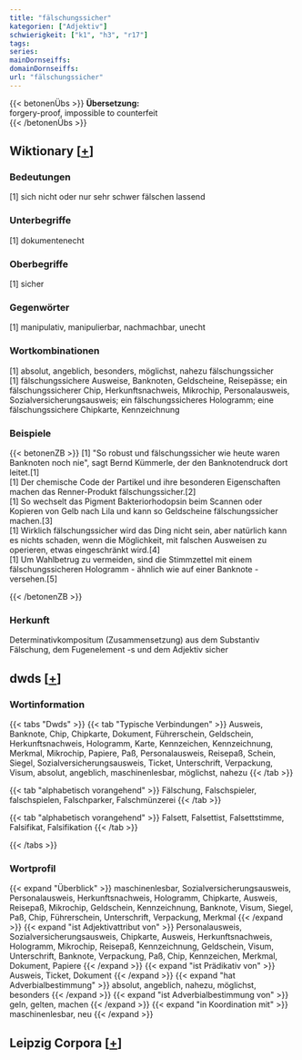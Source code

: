 ```yaml
---
title: "fälschungssicher"
kategorien: ["Adjektiv"]
schwierigkeit: ["k1", "h3", "r17"]
tags:
series:
mainDornseiffs:
domainDornseiffs:
url: "fälschungssicher"
---
```


{{< betonenÜbs >}}
**Übersetzung:**  
forgery-proof, impossible to counterfeit  
{{< /betonenÜbs >}}

## Wiktionary [[+](https://de.wiktionary.org/wiki/fälschungssicher)]

### Bedeutungen
[1] sich nicht oder nur sehr schwer fälschen lassend  

### Unterbegriffe
[1] dokumentenecht  

### Oberbegriffe
[1] sicher  

### Gegenwörter
[1] manipulativ, manipulierbar, nachmachbar, unecht  

### Wortkombinationen
[1] absolut, angeblich, besonders, möglichst, nahezu fälschungssicher  
[1] fälschungssichere Ausweise, Banknoten, Geldscheine, Reisepässe; ein fälschungssicherer Chip, Herkunftsnachweis, Mikrochip,  Personalausweis, Sozialversicherungsausweis; ein fälschungssicheres Hologramm; eine fälschungssichere Chipkarte, Kennzeichnung  

### Beispiele
{{< betonenZB >}}
[1] "So robust und fälschungssicher wie heute waren Banknoten noch nie", sagt Bernd Kümmerle, der den Banknotendruck dort leitet.[1]  
[1] Der chemische Code der Partikel und ihre besonderen Eigenschaften machen das Renner-Produkt fälschungssicher.[2]  
[1] So wechselt das Pigment Bakteriorhodopsin beim Scannen oder Kopieren von Gelb nach Lila und kann so Geldscheine fälschungssicher machen.[3]  
[1] Wirklich fälschungssicher wird das Ding nicht sein, aber natürlich kann es nichts schaden, wenn die Möglichkeit, mit falschen Ausweisen zu operieren, etwas eingeschränkt wird.[4]  
[1] Um Wahlbetrug zu vermeiden, sind die Stimmzettel mit einem fälschungssicheren Hologramm - ähnlich wie auf einer Banknote - versehen.[5]  

{{< /betonenZB >}}
### Herkunft
Determinativkompositum (Zusammensetzung) aus dem Substantiv Fälschung, dem Fugenelement -s und dem Adjektiv sicher  



## dwds [[+](https://www.dwds.de/wb/fälschungssicher)]

### Wortinformation
{{< tabs "Dwds" >}}
{{< tab "Typische Verbindungen" >}}
Ausweis, Banknote, Chip, Chipkarte, Dokument, Führerschein, Geldschein, Herkunftsnachweis, Hologramm, Karte, Kennzeichen, Kennzeichnung, Merkmal, Mikrochip, Papiere, Paß, Personalausweis, Reisepaß, Schein, Siegel, Sozialversicherungsausweis, Ticket, Unterschrift, Verpackung, Visum, absolut, angeblich, maschinenlesbar, möglichst, nahezu
{{< /tab >}}

{{< tab "alphabetisch vorangehend" >}}
Fälschung, Falschspieler, falschspielen, Falschparker, Falschmünzerei
{{< /tab >}}

{{< tab "alphabetisch vorangehend" >}}
Falsett, Falsettist, Falsettstimme, Falsifikat, Falsifikation
{{< /tab >}}

{{< /tabs >}}

### Wortprofil
{{< expand "Überblick" >}} maschinenlesbar, Sozialversicherungsausweis, Personalausweis, Herkunftsnachweis, Hologramm, Chipkarte, Ausweis, Reisepaß, Mikrochip, Geldschein, Kennzeichnung, Banknote, Visum, Siegel, Paß, Chip, Führerschein, Unterschrift, Verpackung, Merkmal {{< /expand >}}
{{< expand "ist Adjektivattribut von" >}} Personalausweis, Sozialversicherungsausweis, Chipkarte, Ausweis, Herkunftsnachweis, Hologramm, Mikrochip, Reisepaß, Kennzeichnung, Geldschein, Visum, Unterschrift, Banknote, Verpackung, Paß, Chip, Kennzeichen, Merkmal, Dokument, Papiere {{< /expand >}}
{{< expand "ist Prädikativ von" >}} Ausweis, Ticket, Dokument {{< /expand >}}
{{< expand "hat Adverbialbestimmung" >}} absolut, angeblich, nahezu, möglichst, besonders {{< /expand >}}
{{< expand "ist Adverbialbestimmung von" >}} geln, gelten, machen {{< /expand >}}
{{< expand "in Koordination mit" >}} maschinenlesbar, neu {{< /expand >}}

## Leipzig Corpora [[+](https://corpora.uni-leipzig.de/en/res?word=fälschungssicher&corpusId=deu_newscrawl-public_2018)]

